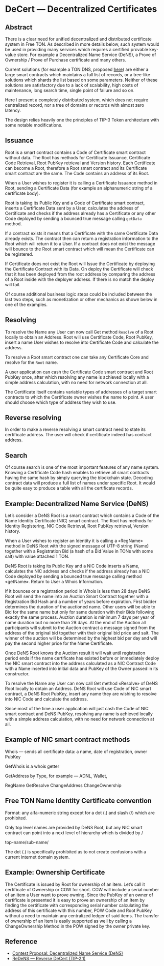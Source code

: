 # DeCert — Decentralized Certificates

## Abstract

There is a clear need for unified decentralized and distributed certificate system in Free TON. As described in more details below, such system would be used in providing many services which requires a certified provable key-value store. For example a Decentralized Name Service (DeNS), a Prove of Ownership / Prove of Purchase certificate and many others.

Current solutions (for example a TON DNS, proposed [here](https://ton.org/DNS-HOWTO.txt)) are either a large smart contracts which maintains a full list of records, or a tree-like solutions which shards the list based on some parameters. Neither of these solutions are satisfactory due to a lack of scalability, high costs of maintenance, long search time, single point of failure and so on.

Here I present a completely distributed system, which does not require centralized record, nor a tree of domains or records with almost zero latency.

The design relies heavily onе the principles of TIP-3 Token architecture with some notable modifications.

## Issuance

Root is a smart contract contains a Code of Certificate smart contract without data. The Root has methods for Certificate Issuance, Certificate Code Retrieval, Root PubKey retrieval and Version history. Each Certificate can become a Root, therefore a Root smart contract and its Certificate smart contract are the same. The Code contains an address of its Root.

When a User wishes to register it is calling a Certificate Issuance method in Root, sending a Certificate Data (for example an alphanumeric string of a certificate body).

Root is taking its Public Key and a Code of Certificate smart contract, inserts a Certificate Data sent by a User, calculates the address of Certificate and checks if the address already has a Certificate or any other Code deployed by sending a bounced true message calling `getData` method.

If a contract exists it means that a Certificate with the same Certificate Data already exists. The contract then can return a registration information to the Root which will return it to a User. If a contract does not exist the message will bounce to the Root smart contract which will mean the Certificate can be registered.

If Certificate does not exist the Root will Issue the Certificate by deploying the Certificate Contract with its Data. On deploy the Certificate will check that it has been deployed from the root address by comparing the address of a Root inside with the deployer address. If there is no match the deploy will fail.

Of course additional business logic steps could be included between the last two steps, such as monetization or other mechanics as shown below in one of the examples.

## Resolving

To resolve the Name any User can now call Get method `Resolve` of a Root locally to obtain an Address. Root will use Certificate Code, Root PubKey, insert a name User wishes to resolve into Certificate Code and calculate the address.

To resolve a Root smart contract one can take any Certificate Core and resolve for the `Root` name.

A user application can cash the Certificate Code smart contract and Root PubKey once, after which resolving any name is achieved locally with a simple address calculation, with no need for network connection at all.

The Certificate itself contains variable types of addresses of a target smart contracts to which the Certificate owner wishes the name to point. A user should choose which type of address they wish to use.

## Reverse resolving

In order to make a reverse resolving a smart contract need to state its certificate address. The user will check if certificate indeed has contract address.

## Search

Of course search is one of the most important features of any name system. Knowing a Certificate Code hash enables to retrieve all smart contracts having the same hash by simply querying the blockchain state. Decoding contract data will produce a full list of names under specific Root. It would be quite easy to produce a table with all the certificate records.

## Example: Decentralized Name Service (DeNS)

Let’s consider a DeNS Root is a smart contract which contains a Code of the Name Identity Certificate (NIC) smart contract. The Root has methods for Identity Registering, NIC Code Retrieval, Root PubKey retrieval, Version history.

When a User wishes to register an Identity it is calling a «RegName» method in DeNS Root with the signed message of UTF-8 string (Name) together with a Registration Bid (a hash of a Bid Value in TONs with some salt) with value attached 1 TON.

DeNS Root is taking its Public Key and a NIC Code inserts a Name, calculates the NIC address and checks if the address already has a NIC Code deployed by sending a bounced true message calling method «getName». Return to User a Whois Information.

If it bounces or a registration period in Whois is less than 28 days DeNS Root will send the name into an Auction Smart Contract together with a Registration Bid Hash and a number of years before expiration. First bidder determines the duration of the auctioned name. Other users will be able to Bid for the same name but only for same duration with their Bids following exactly the same process. Auction duration is minimum 7 days per year of name duration but no more than 28 days. At the end of the Auction all participants will submit to the Auction contract a message signed from the address of the original bid together with their original bid price and salt. The winner of the auction will be determined by the highest bid per day and will pay the second higher price for the Name Certificate.

Once DeNS Root knows the Auction result it will wait until registration period ends if the name certificate has existed before or immediately deploy the NIC smart contract into the address calculated as a NIC Contract Code with a Name inserted into initial data and PubKey of the Owner passed in its constructor.

To resolve the Name any User can now call Get method «Resolve» of DeNS Root locally to obtain an Address. DeNS Root will use Code of NIC smart contract, a DeNS Root PubKey, insert any name they are wishing to resolve into NIC Code and calculate the address.

Since most of the time a user application will just cash the Code of NIC smart contract and DeNS PubKey, resolving any name is achieved locally with a simple address calculation, with no need for network connection at all.

## Example of NIC smart contract methods

Whois — sends all certificate data: a name, date of registration, owner PubKey

GetWhois is a whois getter

GetAddress by Type, for example — ADNL, Wallet,

RegName GetResolve ChangeAddress ChangeOwnership

## Free TON Name Identity Certificate convention

Format: any alfa-numeric string except for a dot (.) and slash (/) which are prohibited.

Only top level names are provided by DeNS Root, but any NIC smart contract can point into a next level of hierarchy which is divided by /

top-name/sub-name/

The dot (.) is specifically prohibited as to not create confusions with a current internet domain system.

## Example: Ownership Certificate

The Certificate is issued by Root for ownership of an item. Let’s call it certificate of Ownership or COW for short. COW will include a serial number of an item a User want to prove owning. Since the PubKey of an owner of certificate is presented it is easy to prove an ownership of an Item by finding the certificate with corresponding serial number calculating the address of this certificate with this number, POW Code and Root PubKey without a need to maintain any centralized ledger of said items. The transfer of ownership of an Item is easily supported as well by calling a ChangeOwnership Method in the POW signed by the owner private key.

## Reference

* [Contest Proposal: Decentralized Name Service (DeNS)](https://forum.freeton.org/t/contest-proposal-decentralized-name-service-dens/7807)
* [ReDeNS — Reverse DeCert (TIP-2.1)](../../../../standard/TIP-2/1.md)
